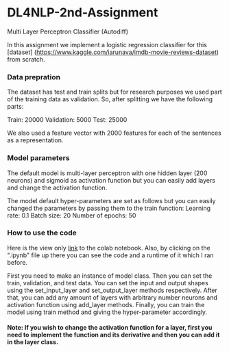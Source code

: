 # DL4NLP-2nd-Assignment
Multi Layer Perceptron Classifier (Autodiff) 

In this assignment we implement a logistic regression classifier for this [dataset] (https://www.kaggle.com/iarunava/imdb-movie-reviews-dataset) from scratch.

### Data prepration 
The dataset has test and train splits but for research purposes we used part of the training data as validation. So, after splitting we have the following parts:

  Train: 20000 
  Validation: 5000
  Test: 25000

We also used a feature vector with 2000 features for each of the sentences as a representation.

### Model parameters
The default model is multi-layer perceptron with one hidden layer (200 neurons) and sigmoid as activation function but you can easily add layers and change the activation function.

The model default hyper-parameters are set as follows but you can easily changed the parameters by passing them to the train function:
  Learning rate: 0.1
  Batch size: 20
  Number of epochs: 50
  
### How to use the code
Here is the view only [link](https://colab.research.google.com/drive/14V9vKUeBKfJow_PdlzdQrltsm5DxTwKz) to the colab notebook. Also, by clicking on the ".ipynb" file up there you can see the code and a runtime of it which I ran before.

First you need to make an instance of model class. Then you can set the train, validation, and test data. You can set the input and output shapes using the set_input_layer and set_output_layer methods respectively. After that, you can add any amount of layers with arbitrary number neurons and activation function using add_layer methods. Finally, you can train the model using train method and giving the hyper-parameter accordingly. 

#### Note: If you wish to change the activation function for a layer, first you need to implement the function and its derivative and then you can add it in the layer class.
